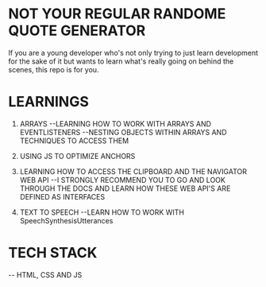 # NOT YOUR REGULAR RANDOME QUOTE GENERATOR

If you are a young developer who's not only trying to just learn development for the sake of it but wants to learn what's really going on behind the scenes, this repo is for you.

# LEARNINGS

1) ARRAYS
--LEARNING HOW TO WORK WITH ARRAYS AND EVENTLISTENERS
--NESTING OBJECTS WITHIN ARRAYS AND TECHNIQUES TO ACCESS THEM


2) USING JS TO OPTIMIZE ANCHORS

3) LEARNING HOW TO ACCESS THE CLIPBOARD AND THE NAVIGATOR WEB API
--I STRONGLY RECOMMEND YOU TO GO AND LOOK THROUGH THE DOCS AND LEARN HOW THESE WEB API'S ARE DEFINED AS INTERFACES

4) TEXT TO SPEECH 
--LEARN HOW TO WORK WITH SpeechSynthesisUtterances


# TECH STACK 
-- HTML, CSS AND JS